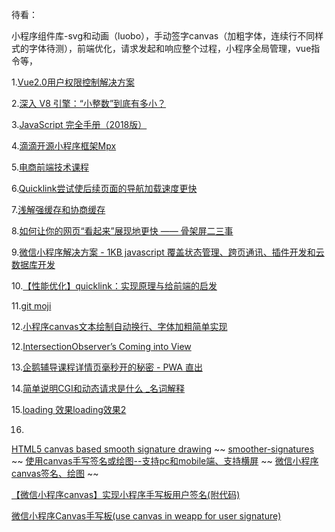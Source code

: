 待看：

小程序组件库-svg和动画（luobo），手动签字canvas（加粗字体，连续行不同样式的字体待测），前端优化，请求发起和响应整个过程，小程序全局管理，vue指令等，


1.[Vue2.0用户权限控制解决方案](http://refined-x.com/2017/11/28/Vue2.0%E7%94%A8%E6%88%B7%E6%9D%83%E9%99%90%E6%8E%A7%E5%88%B6%E8%A7%A3%E5%86%B3%E6%96%B9%E6%A1%88/)

2.[深入 V8 引擎：“小整数”到底有多小？](https://juejin.im/entry/5b932c8b5188255c9e02b1a7)

3.[JavaScript 完全手册（2018版）](https://juejin.im/entry/5c0f1790e51d45780317b7ad?utm_source=gold_browser_extension)

4.[滴滴开源小程序框架Mpx](https://juejin.im/post/5c0f693ef265da61542d78c6?utm_source=gold_browser_extension)

5.[电商前端技术课程](http://jspang.com/)

6.[Quicklink尝试使后续页面的导航加载速度更快](https://github.com/GoogleChromeLabs/quicklink)

7.[浅解强缓存和协商缓存](https://juejin.im/post/5c0891f35188252bf829dc47?utm_source=gold_browser_extension)

8.[如何让你的网页“看起来”展现地更快 —— 骨架屏二三事](https://juejin.im/post/5c1c847f5188257d99375b4f?utm_source=gold_browser_extension)

9.[微信小程序解决方案 - 1KB javascript 覆盖状态管理、跨页通讯、插件开发和云数据库开发](https://github.com/Tencent/westore)

10.[【性能优化】quicklink：实现原理与给前端的启发](https://juejin.im/post/5c21f8435188256d12597789?utm_source=gold_browser_extension)

11.[git moji](https://qbview.url.cn/getResourceInfo?appid=62&url=https%3A%2F%2Fgitmoji.carloscuesta.me%2F%3Fnsukey%3D6vVcMaNe9BJUhUopzKvhWZGiJeaA5pCFh%252FUAYYHTGdH3V4VonH8ma1%252BIMFxBDVMx%252FjSdtcOUEfxWCd6irJ4NwvFcSuhetI6KUm6bKIH5BN%252BX%252FJdImWu4ASgCy%252BB4zy4oge1Yv1enzsZyPcY1iKaHnA%253D%253D&openid=ooa-VuA24xVAczGKnUhAr7LS-iAY&version=10000&doview=1&platformtype=)

12.[小程序canvas文本绘制自动换行、字体加粗简单实现](https://www.jianshu.com/p/8cadcd731c9f)

12.[IntersectionObserver’s Coming into View](https://developers.google.com/web/updates/2016/04/intersectionobserver)

13.[企鹅辅导课程详情页毫秒开的秘密 - PWA 直出](https://juejin.im/post/5c04c3d75188252753189da9)

14.[简单说明CGI和动态请求是什么  _名词解释](https://www.cnblogs.com/f-ck-need-u/p/7627035.html)

15.[loading 效果](https://loading.io/)[loading效果2](https://www.lottiefiles.com/search?q=loading&page=2)

16.
  [HTML5 canvas based smooth signature drawing](https://github.com/szimek/signature_pad) ~~ 
[smoother-signatures](https://medium.com/square-corner-blog/smoother-signatures-be64515adb33) ~~
  [使用canvas手写签名或绘图--支持pc和mobile端、支持横屏](https://github.com/Louiszhai/canvas-draw)  ~~
  [微信小程序 canvas签名、绘图](https://www.jianshu.com/p/d0966231d39f) ~~
  
  [【微信小程序canvas】实现小程序手写板用户签名(附代码)](https://www.jianshu.com/p/84dcc0adfe44)
  
  [微信小程序Canvas手写板(use canvas in weapp for user signature)](https://github.com/tclyjy/handwriting-weapp)
